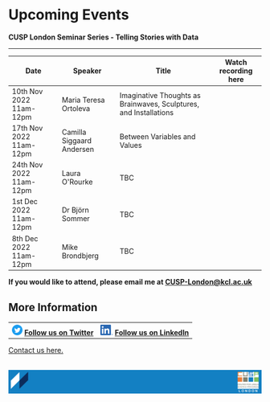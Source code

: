 # Upcoming Events

**CUSP London Seminar Series - Telling Stories with Data** 

--------------------------------

| Date        | Speaker    | Title      | Watch recording here |
| ----------- | ---------- | ---------- | ---------- |
| 10th Nov 2022 11am-12pm | Maria Teresa Ortoleva | Imaginative Thoughts as Brainwaves, Sculptures, and Installations | |
| 17th Nov 2022 11am-12pm | Camilla Siggaard Andersen | Between Variables and Values | |
| 24th Nov 2022 11am-12pm | Laura O'Rourke | TBC | |
| 1st Dec 2022 11am-12pm | Dr Björn Sommer | TBC | |
| 8th Dec 2022 11am-12pm | Mike Brondbjerg | TBC | |


**If you would like to attend, please email me at CUSP-London@kcl.ac.uk**
                                     

## More Information

<table border="0" cellspacing="0" cellpadding="0">
  <tr>
    <th>
<a href="https://twitter.com/cusplondon?lang=en"><img src="./assets/Twitterblue.svg" alt="Twitter" style="width:21px;height:21px;"></a>
<a href="https://twitter.com/cusplondon?lang=en">Follow us on Twitter</a>
    </th>
        <th>
<a href="https://www.linkedin.com/company/centre-for-urban-science-and-progress-london-cusp-london-king-s-college-london/"><img src="./assets/LI-In-Bug.png" alt="Linked In" style="height:21px;"></a>
<a href="https://www.linkedin.com/company/centre-for-urban-science-and-progress-london-cusp-london-king-s-college-london/)">Follow us on LinkedIn</a>
       </th>
   </tr>
</table>
  
[Contact us here.](./YouCanJoinUs.md)<br><br>

![CUSP London Logo](./assets/CUSPbanner_thin_03.png)
